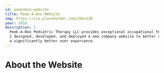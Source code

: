 ```yaml
---
id: peekaboo-website
title: Peek-A-Boo Website
img: https://via.placeholder.com/350x230
year: 2018
description: |
  Peek-A-Boo Pediatric Therapy LLC provides exceptional occupational therapy services in the Denver, CO area.
  I designed, developed, and deployed a new company website to better represent the company’s mission and provide 
  a significantly better user experience.
---
```


About the Website
============
